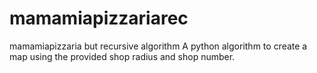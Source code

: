# mamamiapizzariarec
mamamiapizzaria but recursive algorithm
A python algorithm to create a map using the provided shop radius and shop number.

